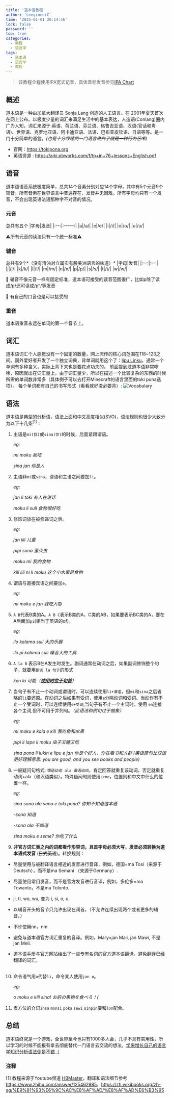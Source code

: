 ```yaml
---
title: '道本语教程'
author: 'LengineerC'
time: '2025-01-01 20:14:46'
lock: false
password: ''
top: true
categories:
  - 教程
  - 语言学
tags:
  - 道本语
  - 语言学
  - 教程
---
```


> 该教程全程使用IPA宽式记音，具体音标发音参见[IPA Chart](https://www.ipachart.com/)

## 概述
道本语是一种由加拿大翻译员 Sonja Lang 创造的人工语言。在 2001年夏天首次在网上公布。以极度少量的词汇来满足生活中的基本表达，人造语(Conlang)圈内广为人知，词汇来源于:英语、荷兰语、芬兰语、格鲁吉亚语、汉语(官话和粤语)、世界语、克罗地亚语、阿卡迪亚语、法语、巴布亚皮钦语、日语等等。是一门十分简单的语言。*(也是十分啰嗦的一门语言~~说白了就是一种行为艺术~~)*

- 官网：<https://tokipona.org>
- 英语资源 :  <https://aiki.pbworks.com/f/tp+in+76+lessons+English.pdf>

## 语音
道本语语音系统极度简单，总共14个音素分别对应14个字母，其中有5个元音9个辅音，所有音素在世界语言中普遍存在，发音并无困难。所有字母均只有一个发音，不会出现英语法语那种字不对音的情况。

### 元音
总共有五个
|字母|发音|
|:--:|:-----:|
|a|/a/|
|e|/e/|
|i|/i/|
|o|/o/|
|u|/u/|

⚠️所有元音的读法只有一个统一标准⚠️

### 辅音
总共有9个*（没有清浊对立属实有股美洲语言的味道）*
|字母|发音|
|:--:|:--:|
|j|/j/|
|k|/k/|
|l|/l/|
|m|/m/|
|n|/n/|
|p|/p/|
|s|/s/|
|t|/t/|
|w|/w/|

  🌟 辅音不像元音一样有固定标准，道本语可接受的读音范围很广，比如p除了读成/p/还可读成/pʰ/等发音
  
  🌟 有自己的口音也是可以接受的

### 重音
道本语重音永远在单词的第一个音节上。


## 词汇
道本语词汇个人感觉没有一个固定的数量，网上流传的核心词范围在118~123之间。国外爱好者开发了一个独立词典，背单词就用这个了：[lipu Linku](https://linku.la/ "an independent dictionary put together by kala Asi")，通常一个单词有多种含义，实际上背下来也是要花点功夫的。
前面提到过道本语非常啰嗦，原因就出在词汇量上。由于词汇量少，所以在描述一个比较复杂的东西的时候所需的单词数非常多（具体例子可以去打开Minecraft的语言里面的toki pona选项）。
每个单词都有自己的书写形式（看看就好没必要背）:
![Vocabulary](https://jan-ne.github.io/tp/sitelen_pona.png)


## 语法
道本语是典型的分析语，语法上面和中文高度相似(SVO)，语法规则也很少大致分为以下十几条<sup>[1]</sup>：
1. 主语是`mi(我)`或`sina(你)`的时候，后面紧跟谓语。

    *eg:*

    *mi moku   我吃*

    *sina jan   你是人*

2. 主语非`mi`或`sina`，谓语和主语之间要加`li`。
 
   *eg:*

   *jan li toki   有人在说话*  

   *moku li suli  食物很好吃*

3. 修饰词放在被修饰词之后。
    
    *eg:*
    
    *jan lili  儿童*
    
    *pipi sona  萤火虫*
    
    *moku mi  我的食物*
    
    *kili lili ni li moku  这个小水果是食物*

4. 谓语与直接宾语之间要加`e`。
    
    *eg:*
    
    *mi moku e jan  我吃人*😨

5. `A B`代表B类的A。`A B C`表示B类的A，C类的AB，如果要表示BC类的A，要在A后面加`pi`(相当于英语的of)。
    
    *eg:*
    
    *ilo kalama suli  大的乐器*
    
    *ilo pi kalama suli  噪音大的工具*

6. `A la B` 表示B在A发生时发生。副词通常在动词之后，如果副词修饰整个句子，就要用`副词 la 句子`的形式
    
    *ken la  可能（**<u>使用时位于句首</u>**）*

7. 当句子有不止一个动词或谓语时，可以连续使用`li+谓语`，但`mi`和`sina`之后省略的`li`要还原。在动词之后如果有受词，使用`e`分隔动词和受词。当动作有不止一个受词时，可以连续使用`e+受词`,当句子有不止一个主词时，使用 `en`连接各个主词,但不可用于并列句。*（此语法和例句过于抽象）*
    
    *eg:*
    
    *mi moku e kala e kili  我吃鱼和水果*
    
    *pipi li lape li moku  虫子又睡又吃*
    
    *sina pona li lukin e lipu e jan  你是个好人，你在看书和人群 (英语原句比汉语更好理解意思: you are good, and you see books and people)*

8. 一般疑问句格式: `谓语动词 ala 谓语动词`，肯定回答就重复该动词，否定就重复动词+ala（和汉语类似）。特殊疑问句则使用`seme`，位置则和中文中什么的位置一样。
    
    *eg:*
    
    *sina sona ala sona e toki pona?  你知不知道道本语*
    
    *-sona  知道*
    
    *-sona ala  不知道*
    
    *sina moku e seme?  你吃了什么*

9. **非官方词汇表之内的词都看作形容词，且首字母必须大写，发音必须转换为道本语式发音** (~~日式英语~~)。转换规则：
- 尽量使用与被翻译语言相近的发音进行音译，例如，德国=ma Tosi（来源于Deutsch），而不是ma Semani （来源于Germany）.

- 尽量使用常用发音，而不是官方发音进行音译，例如，多伦多=ma Towanto，不是ma Tolonto.

- ji, ti, wo, wu, 变为 i, si, o, u.

- 以辅音开头的音节只允许出现在词首。（不允许连续出现两个或者更多的辅音。）

- 不许使用nn，nm

- 避免与道本语官方词汇重复的音译。例如，Mary=jan Mali, jan Mawi, 不是jan Meli.

- 道本语手册与官方网站给出了一些专有名词的官方道本语翻译。避免翻译已经翻译的词汇。<br><br>

10. 命令语气用`o`代替`li`，命令某人使用`jan o`。
    
    *eg:*
    
    *o moku e kili sina!  お前の果物を食べろ！(*

11. 表方位的介词`insa` `monsi` `poka` `sewi` `sinpin`要和`lon`配合。

## 总结
道本语终究是一个游戏，全世界至今也只有1000多人会，几乎不具有实用性，所以学习的时候不能报有拿去彻底替代一门语言去交流的想法，<u>学来增长自己的语言学知识分析语法倒是不错（</u>


### 注释
[1] 教程来源于Youtube频道 [HBMaster](https://www.youtube.com/channel/UCJOh5FKisc0hUlEeWFBlD-w)，翻译和语法细节参考<https://www.zhihu.com/answer/125462985>，<https://zh.wikibooks.org/zh-sg/%E9%81%93%E6%9C%AC%E8%AF%AD/%E8%AF%AD%E6%B3%95>